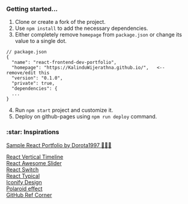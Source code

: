 <h3>Getting started...</h3>

1. Clone or create a fork of the project.
2. Use `npm install` to add the necessary dependencies.
3. Either completely remove `homepage` from `package.json` or change its value to a single dot. 

```
// package.json
{
  "name": "react-frontend-dev-portfolio",
  "homepage": "https://KalinduWijerathna.github.io/",   <-- remove/edit this
  "version": "0.1.0",
  "private": true,
  "dependencies": {
  ...
}
```

4. Run `npm start` project and customize it.
5. Deploy on github-pages using `npm run deploy` command.



<h3>:star: Inspirations</h3>

<a href="https://github.com/Dorota1997/react-frontend-dev-portfolio">Sample React Portfolio by Dorota1997 🫡🫡🫡</a></br>

<a href="https://github.com/stephane-monnot/react-vertical-timeline">React Vertical Timeline</a> <br/>
<a href="https://github.com/rcaferati/react-awesome-slider">React Awesome Slider</a> <br/>
<a href="https://github.com/markusenglund/react-switch">React Switch</a> <br/>
<a href="https://github.com/catalinmiron/react-typical">React Typical</a> <br/>
<a href="https://iconify.design/icon-sets/?query=angular">Iconify Design</a> <br/>
<a href="https://www.w3docs.com/snippets/css/how-to-create-polaroid-image-with-css.html#">Polaroid effect</a> <br/>
<a href="https://tholman.com/github-corners/">GitHub Ref Corner</a>

